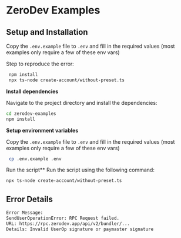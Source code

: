 # ZeroDev Examples

## Setup and Installation

Copy the `.env.example` file to `.env` and fill in the required values (most examples only require a few of these env vars)

Step to reproduce the error:

  ```bash
   npm install
   npx ts-node create-account/without-preset.ts
```

**Install dependencies**

Navigate to the project directory and install the dependencies:

   ```bash
   cd zerodev-examples
   npm install
```

**Setup environment variables**

Copy the `.env.example` file to `.env` and fill in the required values (most examples only require a few of these env vars)

   ```bash
    cp .env.example .env
   ```

Run the script**
Run the script using the following command:
   ```bash
   npx ts-node create-account/without-preset.ts
   ```

## Error Details

```bash
Error Message:
SendUserOperationError: RPC Request failed.
URL: https://rpc.zerodev.app/api/v2/bundler/...
Details: Invalid UserOp signature or paymaster signature
```
